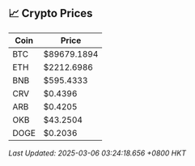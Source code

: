 ## 📈 Crypto Prices

| Coin | Price |
| ---- | ----- |
| BTC | $89679.1894 |
| ETH | $2212.6986 |
| BNB | $595.4333 |
| CRV | $0.4396 |
| ARB | $0.4205 |
| OKB | $43.2504 |
| DOGE | $0.2036 |

_Last Updated: 2025-03-06 03:24:18.656 +0800 HKT_